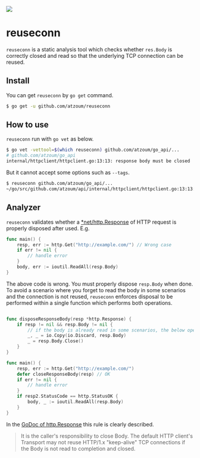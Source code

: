 
<p align="left">
  <a href="https://github.com/atzoum/reuseconn/actions/workflows/ci.yaml">
    <img src="https://github.com/atzoum/reuseconn/actions/workflows/ci.yaml/badge.svg">
  </a>
</p>

# reuseconn

`reuseconn` is a static analysis tool which checks whether `res.Body` is correctly closed and read so that the underlying TCP connection can be reused.

## Install

You can get `reuseconn` by `go get` command.

```bash
$ go get -u github.com/atzoum/reuseconn
```

## How to use

`reuseconn` run with `go vet` as below.

```bash
$ go vet -vettool=$(which reuseconn) github.com/atzoum/go_api/...
# github.com/atzoum/go_api
internal/httpclient/httpclient.go:13:13: response body must be closed
```

But it cannot accept some options such as `--tags`.

```bash
$ reuseconn github.com/atzoum/go_api/...
~/go/src/github.com/atzoum/api/internal/httpclient/httpclient.go:13:13: response body must be closed
```

## Analyzer

`reuseconn` validates whether a [*net/http.Response](https://golang.org/pkg/net/http/#Response) of HTTP request is properly disposed after used. E.g.

```go
func main() {
	resp, err := http.Get("http://example.com/") // Wrong case
	if err != nil {
		// handle error
	}
	body, err := ioutil.ReadAll(resp.Body)
}
```

The above code is wrong. You must properly dispose `resp.Body` when done. To avoid a scenario where you forget to read the body in some scenarios and the connection is not reused, `reuseconn` enforces disposal to be performed within a single function which performs both operations.

```go

func disposeResponseBody(resp *http.Response) {
	if resp != nil && resp.Body != nil {
		// if the body is already read in some scenarios, the below operation becomes a no-op
		_, _ = io.Copy(io.Discard, resp.Body) 
		_ = resp.Body.Close()
	}
}

func main() {
	resp, err := http.Get("http://example.com/")
	defer closeResponseBody(resp) // OK
	if err != nil {
		// handle error
	}
	if resp2.StatusCode == http.StatusOK {
		body, _ := ioutil.ReadAll(resp.Body)
	}
}
```

In the [GoDoc of http.Response](https://pkg.go.dev/net/http#Response) this rule is clearly described.

> It is the caller's responsibility to close Body. The default HTTP client's Transport may not reuse HTTP/1.x "keep-alive" TCP connections if the Body is not read to completion and closed.
